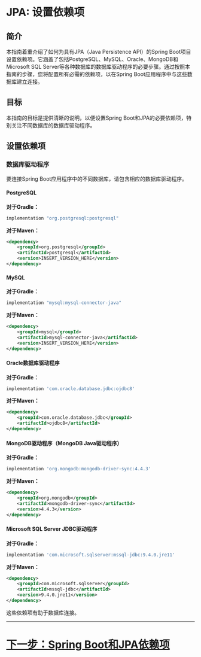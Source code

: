 # JPA: 设置依赖项

## 简介

本指南着重介绍了如何为具有JPA（Java Persistence API）的Spring Boot项目设置依赖项。它涵盖了包括PostgreSQL、MySQL、Oracle、MongoDB和Microsoft SQL Server等各种数据库的数据库驱动程序的必要步骤。通过按照本指南的步骤，您将配置所有必需的依赖项，以在Spring Boot应用程序中与这些数据库建立连接。

## 目标

本指南的目标是提供清晰的说明，以便设置Spring Boot和JPA的必要依赖项，特别关注不同数据库的数据库驱动程序。

## 设置依赖项

### 数据库驱动程序

要连接Spring Boot应用程序中的不同数据库，请包含相应的数据库驱动程序。

#### PostgreSQL

**对于Gradle：**
```groovy
implementation "org.postgresql:postgresql"
```

**对于Maven：**
```xml
<dependency>
    <groupId>org.postgresql</groupId>
    <artifactId>postgresql</artifactId>
    <version>INSERT_VERSION_HERE</version>
</dependency>
```

#### MySQL

**对于Gradle：**
```groovy
implementation "mysql:mysql-connector-java"
```

**对于Maven：**
```xml
<dependency>
    <groupId>mysql</groupId>
    <artifactId>mysql-connector-java</artifactId>
    <version>INSERT_VERSION_HERE</version>
</dependency>
```

#### Oracle数据库驱动程序

**对于Gradle：**
```groovy
implementation 'com.oracle.database.jdbc:ojdbc8'
```

**对于Maven：**
```xml
<dependency>
    <groupId>com.oracle.database.jdbc</groupId>
    <artifactId>ojdbc8</artifactId>
</dependency>
```

#### MongoDB驱动程序（MongoDB Java驱动程序）

**对于Gradle：**
```groovy
implementation 'org.mongodb:mongodb-driver-sync:4.4.3'
```

**对于Maven：**
```xml
<dependency>
    <groupId>org.mongodb</groupId>
    <artifactId>mongodb-driver-sync</artifactId>
    <version>4.4.3</version>
</dependency>
```

#### Microsoft SQL Server JDBC驱动程序

**对于Gradle：**
```groovy
implementation 'com.microsoft.sqlserver:mssql-jdbc:9.4.0.jre11'
```

**对于Maven：**
```xml
<dependency>
    <groupId>com.microsoft.sqlserver</groupId>
    <artifactId>mssql-jdbc</artifactId>
    <version>9.4.0.jre11</version>
</dependency>
```

这些依赖项有助于数据库连接。

---

# [下一步：Spring Boot和JPA依赖项](jpa.md)